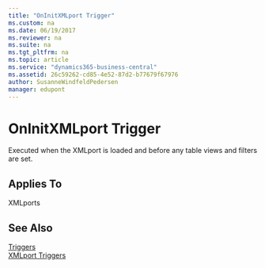 ```yaml
---
title: "OnInitXMLport Trigger"
ms.custom: na
ms.date: 06/19/2017
ms.reviewer: na
ms.suite: na
ms.tgt_pltfrm: na
ms.topic: article
ms.service: "dynamics365-business-central"
ms.assetid: 26c59262-cd85-4e52-87d2-b77679f67976
author: SusanneWindfeldPedersen
manager: edupont
---
```




# OnInitXMLport Trigger
Executed when the XMLport is loaded and before any table views and filters are set.  
  
## Applies To  
 XMLports  
  
## See Also  
 [Triggers](devenv-triggers.md)  
 [XMLport Triggers](devenv-xmlport-triggers.md)  